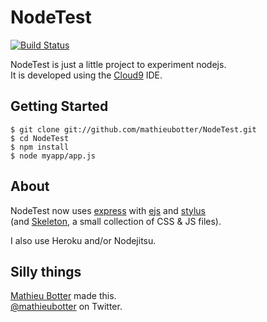 # NodeTest

[![Build Status](https://travis-ci.org/mathieubotter/NodeTest.png?branch=master)](https://travis-ci.org/mathieubotter/NodeTest)

NodeTest is just a little project to experiment nodejs.  
It is developed using the [Cloud9](http://c9.io) IDE.

## Getting Started

    $ git clone git://github.com/mathieubotter/NodeTest.git
    $ cd NodeTest
    $ npm install
    $ node myapp/app.js

## About

NodeTest now uses [express](http://expressjs.com/) with [ejs](http://embeddedjs.com/) and [stylus](http://learnboost.github.io/stylus/)  
(and [Skeleton](http://www.getskeleton.com), a small collection of CSS & JS files).

I also use Heroku and/or Nodejitsu.

## Silly things

[Mathieu Botter](http://mathieubotter.com/) made this.  
[@mathieubotter](http://twitter.com/mathieubotter) on Twitter.